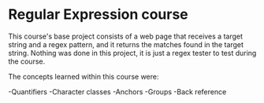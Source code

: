 # Regular Expression course

This course's base project consists of a web page that receives a target string and a regex pattern, and it returns the matches found in the target string. Nothing was done in this project, it is just a regex tester to test during the course.

The concepts learned within this course were:

-Quantifiers
-Character classes
-Anchors
-Groups
-Back reference
